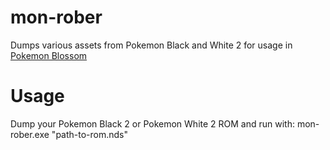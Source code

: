 # mon-rober
Dumps various assets from Pokemon Black and White 2 for usage in [Pokemon Blossom](https://github.com/csibley20/PokemonBlossomV1)

# Usage
Dump your Pokemon Black 2 or Pokemon White 2 ROM and run with:
mon-rober.exe "path-to-rom.nds"
